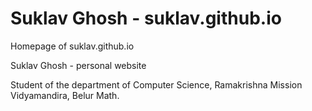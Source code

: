 # Suklav Ghosh - suklav.github.io

Homepage of suklav.github.io

Suklav Ghosh - personal website

Student of the department of Computer Science,
Ramakrishna Mission Vidyamandira, Belur Math.

